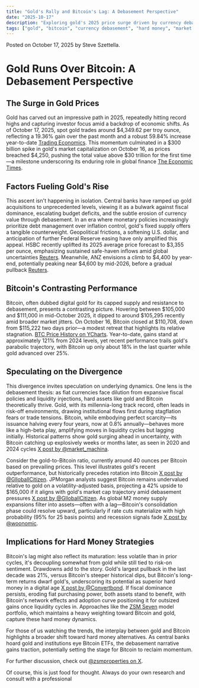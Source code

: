 ```yaml
---
title: "Gold's Rally and Bitcoin's Lag: A Debasement Perspective"
date: "2025-10-17"
description: "Exploring gold's 2025 price surge driven by currency debasement and safe-haven demand, while speculating on Bitcoin's current underperformance as digital hard money."
tags: ["gold", "bitcoin", "currency debasement", "hard money", "market commentary"]
---
```


<script src="https://cdn.jsdelivr.net/npm/chart.js"></script>

Posted on October 17, 2025 by Steve Szettella.

# Gold Runs Over Bitcoin: A Debasement Perspective

## The Surge in Gold Prices

Gold has carved out an impressive path in 2025, repeatedly hitting record highs and capturing investor focus amid a backdrop of economic shifts. As of October 17, 2025, spot gold trades around $4,349.62 per troy ounce, reflecting a 19.36% gain over the past month and a robust 59.84% increase year-to-date [Trading Economics](https://tradingeconomics.com/commodity/gold). This momentum culminated in a $300 billion spike in gold's market capitalization on October 16, as prices breached $4,250, pushing the total value above $30 trillion for the first time—a milestone underscoring its enduring role in global finance [The Economic Times](https://m.economictimes.com/news/international/us/gold-market-capitalization-surges-300-billion-as-gold-price-hits-4250-expert-gold-rate-forecast-shows-4600-peak-in-2026-is-gold-still-a-buy/articleshow/124603940.cms).

## Factors Fueling Gold's Rise

<canvas id="chart-gold" width="400" height="200"></canvas>
<script>
const ctxGold = document.getElementById('chart-gold').getContext('2d');
// Actual gold futures (GC=F) weekly price data for 2025 from Yahoo Finance
const datesGold = ['2025-01-07', '2025-01-14', '2025-01-21', '2025-01-28', '2025-02-04', '2025-02-11', '2025-02-18', '2025-02-25', '2025-03-04', '2025-03-11', '2025-03-18', '2025-03-25', '2025-04-01', '2025-04-08', '2025-04-15', '2025-04-22', '2025-04-29', '2025-05-06', '2025-05-13', '2025-05-20', '2025-05-27', '2025-06-03', '2025-06-10', '2025-06-17', '2025-06-24', '2025-07-01', '2025-07-08', '2025-07-15', '2025-07-22', '2025-07-29', '2025-08-05', '2025-08-12', '2025-08-19', '2025-08-26', '2025-09-02', '2025-09-09', '2025-09-16', '2025-09-23', '2025-09-30', '2025-10-07', '2025-10-14', '2025-10-17'];
const pricesGold = [2677.5, 2755.0, 2766.800048828125, 2853.300048828125, 2912.5, 2931.60009765625, 2904.5, 2909.60009765625, 2912.89990234375, 3035.10009765625, 3023.699951171875, 3118.89990234375, 2968.39990234375, 3218.699951171875, 3400.800048828125, 3318.800048828125, 3411.39990234375, 3240.300048828125, 3280.300048828125, 3299.10009765625, 3350.199951171875, 3320.89990234375, 3386.60009765625, 3317.39990234375, 3336.699951171875, 3307.0, 3329.800048828125, 3439.199951171875, 3323.39990234375, 3381.89990234375, 3348.89990234375, 3313.39990234375, 3388.60009765625, 3549.39990234375, 3643.300048828125, 3688.89990234375, 3780.60009765625, 3840.800048828125, 3976.60009765625, 4138.7001953125, 4280.2001953125, 4267.89990234375];
new Chart(ctxGold, {
  type: 'line',
  data: {
    labels: datesGold,
    datasets: [{
      label: 'Gold Price (USD/oz)',
      data: pricesGold,
      borderColor: 'gold',
      fill: false
    }]
  },
  options: {
    responsive: true,
    scales: {
      x: { display: true },
      y: { display: true }
    }
  }
});
</script>

This ascent isn't happening in isolation. Central banks have ramped up gold acquisitions to unprecedented levels, viewing it as a bulwark against fiscal dominance, escalating budget deficits, and the subtle erosion of currency value through debasement. In an era where monetary policies increasingly prioritize debt management over inflation control, gold's fixed supply offers a tangible counterweight. Geopolitical frictions, a softening U.S. dollar, and anticipation of further Federal Reserve easing have only amplified this appeal. HSBC recently uplifted its 2025 average price forecast to $3,355 per ounce, emphasizing sustained safe-haven inflows amid global uncertainties [Reuters](https://www.reuters.com/world/asia-pacific/hsbc-raises-average-gold-price-forecasts-2025-2026-2025-10-16/). Meanwhile, ANZ envisions a climb to $4,400 by year-end, potentially peaking near $4,600 by mid-2026, before a gradual pullback [Reuters](https://www.reuters.com/business/finance/bofa-hikes-gold-price-forecast-5000oz-2026-2025-10-13/).

## Bitcoin's Contrasting Performance

Bitcoin, often dubbed digital gold for its capped supply and resistance to debasement, presents a contrasting picture. Hovering between $105,000 and $111,000 in mid-October 2025, it dipped to around $105,295 recently amid broader market jitters. On October 16, Bitcoin closed at $110,708, down from $115,222 two days prior—a modest retreat that highlights its relative stagnation. [BTC Price History on YCharts](https://ycharts.com/indicators/bitcoin_price). Year-to-date, gains stand at approximately 121% from 2024 levels, yet recent performance trails gold's parabolic trajectory, with Bitcoin up only about 18% in the last quarter while gold advanced over 25%.

<canvas id="chart-btc" width="400" height="200"></canvas>
<script>
const ctxBTC = document.getElementById('chart-btc').getContext('2d');
// Actual Bitcoin (BTC-USD) weekly price data for 2025 from Yahoo Finance
const datesBTC = ['2025-01-07', '2025-01-14', '2025-01-21', '2025-01-28', '2025-02-04', '2025-02-11', '2025-02-18', '2025-02-25', '2025-03-04', '2025-03-11', '2025-03-18', '2025-03-25', '2025-04-01', '2025-04-08', '2025-04-15', '2025-04-22', '2025-04-29', '2025-05-06', '2025-05-13', '2025-05-20', '2025-05-27', '2025-06-03', '2025-06-10', '2025-06-17', '2025-06-24', '2025-07-01', '2025-07-08', '2025-07-15', '2025-07-22', '2025-07-29', '2025-08-05', '2025-08-12', '2025-08-19', '2025-08-26', '2025-09-02', '2025-09-09', '2025-09-16', '2025-09-23', '2025-09-30', '2025-10-07', '2025-10-14', '2025-10-17'];
const pricesBTC = [96534.046875, 106146.265625, 101332.4765625, 97871.8203125, 95747.4296875, 95539.546875, 88736.171875, 87222.1953125, 82862.2109375, 82718.5, 87471.703125, 85169.171875, 76271.953125, 83668.9921875, 93441.890625, 94284.7890625, 96802.4765625, 104169.8125, 106791.0859375, 108994.640625, 105432.46875, 110257.234375, 104601.1171875, 106045.6328125, 105698.28125, 108950.2734375, 117777.1875, 119995.4140625, 117922.1484375, 114141.4453125, 120172.90625, 112831.1796875, 111802.65625, 111200.5859375, 111530.546875, 116843.1875, 112014.5, 114056.0859375, 121451.3828125, 113118.6640625, 108186.0390625, 107355.140625];
new Chart(ctxBTC, {
  type: 'line',
  data: {
    labels: datesBTC,
    datasets: [{
      label: 'Bitcoin Price (USD)',
      data: pricesBTC,
      borderColor: 'orange',
      fill: false
    }]
  },
  options: {
    responsive: true,
    scales: {
      x: { display: true },
      y: { display: true }
    }
  }
});
</script>

## Speculating on the Divergence

This divergence invites speculation on underlying dynamics. One lens is the debasement thesis: as fiat currencies face dilution from expansive fiscal policies and liquidity injections, hard assets like gold and Bitcoin theoretically thrive. Gold, with its millennia-long track record, often leads in risk-off environments, drawing institutional flows first during stagflation fears or trade tensions. Bitcoin, while embodying perfect scarcity—its issuance halving every four years, now at 0.8% annually—behaves more like a high-beta play, amplifying moves in liquidity cycles but lagging initially. Historical patterns show gold surging ahead in uncertainty, with Bitcoin catching up explosively weeks or months later, as seen in 2020 and 2024 cycles [X post by @market_machina](https://x.com/market_machina/status/1976317139444244851).

Consider the gold-to-Bitcoin ratio, currently around 40 ounces per Bitcoin based on prevailing prices.  This level illustrates gold's recent outperformance, but historically precedes rotation into Bitcoin [X post by @GlloballCitizen](https://x.com/GlloballCitizen/status/1973784832535638402). JPMorgan analysts suggest Bitcoin remains undervalued relative to gold on a volatility-adjusted basis, projecting a 42% upside to $165,000 if it aligns with gold's market cap trajectory amid debasement pressures [X post by @GlloballCitizen](https://x.com/GlloballCitizen/status/1973784832535638402). As global M2 money supply expansions filter into assets—often with a lag—Bitcoin's consolidation phase could resolve upward, particularly if rate cuts materialize with high probability (95% for 25 basis points) and recession signals fade [X post by @woonomic](https://x.com/woonomic/status/1841870319528849861).

## Implications for Hard Money Strategies

Bitcoin's lag might also reflect its maturation: less volatile than in prior cycles, it's decoupling somewhat from gold while still tied to risk-on sentiment. Drawdowns add to the story. Gold's largest pullback in the last decade was 21%, versus Bitcoin's steeper historical dips, but Bitcoin's long-term returns dwarf gold's, underscoring its potential as superior hard money in a digital age [X post by @Convertbond](https://x.com/Convertbond/status/1824786529253834773). If fiscal dominance persists, eroding fiat purchasing power, both assets stand to benefit, with Bitcoin's network effects and adoption curve positioning it for outsized gains once liquidity cycles in. Approaches like the [ZSM Seven](https://blog.zsmproperties.com/zsm_seven_intro.html) model portfolio, which maintains a heavy weighting toward Bitcoin and gold, capture these hard money dynamics.

For those of us watching the trends, the interplay between gold and Bitcoin highlights a broader shift toward hard money alternatives. As central banks hoard gold and institutions eye Bitcoin ETFs, the debasement narrative gains traction, potentially setting the stage for Bitcoin to reclaim momentum.

For further discussion, check out [@zsmproperties on X](https://x.com/zsmproperties).

Of course, this is just food for thought.  Always do your own research and consult with a professional